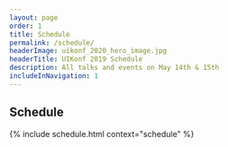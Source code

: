 ```yaml
---
layout: page
order: 1
title: Schedule
permalink: /schedule/
headerImage: uikonf_2020_hero_image.jpg
headerTitle: UIKonf 2019 Schedule
description: All talks and events on May 14th & 15th
includeInNavigation: 1
---
```

## Schedule

{% include schedule.html context="schedule" %}
